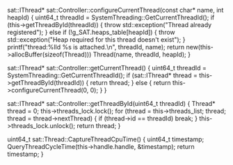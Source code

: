
sat::IThread* sat::Controller::configureCurrentThread(const char* name, int heapId) {
  uint64_t threadId = SystemThreading::GetCurrentThreadId();
  if (this->getThreadById(threadId)) {
    throw std::exception("Thread already registered");
  }
  else if (!g_SAT.heaps_table[heapId]) {
    throw std::exception("Heap required for this thread doesn't exist");
  }
  printf("thread:%lld %s is attached.\n", threadId, name);
  return new(this->allocBuffer(sizeof(Thread))) Thread(name, threadId, heapId);
}

sat::IThread* sat::Controller::getCurrentThread() {
  uint64_t threadId = SystemThreading::GetCurrentThreadId();
  if (sat::IThread* thread = this->getThreadById(threadId)) {
    return thread;
  }
  else {
    return this->configureCurrentThread(0, 0);
  }
}

sat::IThread* sat::Controller::getThreadById(uint64_t threadId) {
  Thread* thread = 0;
  this->threads_lock.lock();
  for (thread = this->threads_list; thread; thread = thread->nextThread) {
    if (thread->id == threadId) break;
  }
  this->threads_lock.unlock();
  return thread;
}

uint64_t sat::Thread::CaptureThreadCpuTime() {
  uint64_t timestamp;
  QueryThreadCycleTime(this->handle.handle, &timestamp);
  return timestamp;
}
